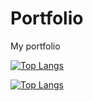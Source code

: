 # Portfolio
My portfolio

[![Top Langs](https://github-readme-stats.vercel.app/api/top-langs/?username=DayZmooN)](https://github.com/DayZmooN/github-readme-stats)

[![Top Langs](https://github-readme-stats.vercel.app/api/top-langs/?username=DayZmooN&layout=compact&hide_border=true&exclude_repo=bouquine)](https://github.com/DayZmooN/bouquine)
